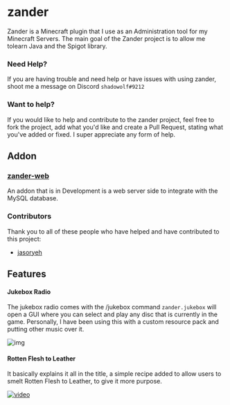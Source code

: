 # zander
Zander is a Minecraft plugin that I use as an Administration tool for my Minecraft Servers.
The main goal of the Zander project is to allow me tolearn Java and the Spigot library.

### Need Help?
If you are having trouble and need help or have issues with using zander, shoot me a message on Discord `shadowolf#9212`

### Want to help?
If you would like to help and contribute to the zander project, feel free to fork the project, add what you'd like and create a Pull Request, stating what you've added or fixed.
I super appreciate any form of help.

## Addon
### [zander-web](https://github.com/shadowolfyt/zander-web)
An addon that is in Development is a web server side to integrate with the MySQL database.

### Contributors
Thank you to all of these people who have helped and have contributed to this project:
- [jasoryeh](https://github.com/jasoryeh)

## Features
#### Jukebox Radio
The jukebox radio comes with the /jukebox command `zander.jukebox` will open a GUI where you can select and play any disc that is currently in the game. Personally, I have been using this with a custom resource pack and putting other music over it.

![img](https://i.gyazo.com/42eb80721eff5f8889078f4ec567f175.png)

#### Rotten Flesh to Leather
It basically explains it all in the title, a simple recipe added to allow users to smelt Rotten Flesh to Leather, to give it more purpose.

[![video](https://i.gyazo.com/69202523a46fd45fc2685d25d9a8c09a.png)](https://i.gyazo.com/0eea23fc0a9348e6d18e1b4347095bec.mp4)
